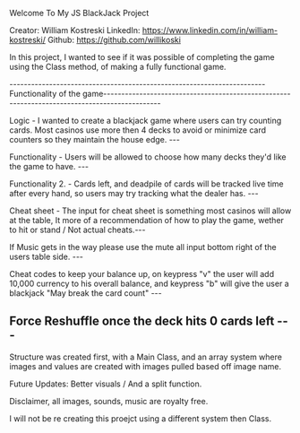 Welcome To My JS BlackJack Project

Creator: William Kostreski
LinkedIn: https://www.linkedin.com/in/william-kostreski/
Github: https://github.com/willikoski

In this project, I wanted to see if it was possible of completing the game using the Class method, of making a fully functional game.

-----------------------------------------------------------------------Functionality of the game----------------------------------------------------------------------------------------------

Logic - I wanted to create a blackjack game where users can try counting cards. Most casinos use more then 4 decks to avoid or minimize card counters so they maintain the house edge.     ---

Functionality - Users will be allowed to choose how many decks they'd like the game to have.                                                                                               ---

Functionality 2. - Cards left, and deadpile of cards will be tracked live time after every hand, so users may try tracking what the dealer has.                                            ---

Cheat sheet - The input for cheat sheet is something most casinos will allow at the table, It more of a recommendation of how to play the game, wether to hit or stand / Not actual cheats.---

If Music gets in the way please use the mute all input bottom right of the users table side.                                                                                               ---

Cheat codes to keep your balance up, on keypress "v" the user will add 10,000 currency to his overall balance, and keypress "b" will give the user a blackjack "May break the card count"  ---

Force Reshuffle once the deck hits 0 cards left                                                                                                                                            ---
----------------------------------------------------------------------------------------------------------------------------------------------------------------------------------------------

Structure was created first, with a Main Class, and an array system where images and values are created with images pulled based off image name.




Future Updates: Better visuals / And a split function. 

Disclaimer, all images, sounds, music are royalty free.

I will not be re creating this proejct using a different system then Class.